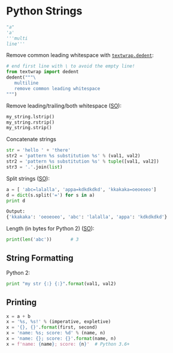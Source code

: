 # Python Strings

```python
"a"
'a'
'''multi
line'''
```
Remove common leading whitespace with [`textwrap.dedent`](https://docs.python.org/3/library/textwrap.html):

```python
# end first line with \ to avoid the empty line!
from textwrap import dedent
dedent("""\
   multiline
   remove common leading whitespace
""")
```

Remove leading/trailing/both whitespace ([SO](https://stackoverflow.com/a/275025/125246)):

```python
my_string.lstrip()
my_string.rstrip()
my_string.strip()
```

Concatenate strings

```python
str = 'hello ' + 'there'
str2 = 'pattern %s substitution %s' % (val1, val2)
str2 = 'pattern %s substitution %s' % tuple([val1, val2])
str3 = '.'.join(list)
```

Split strings ([SO](https://stackoverflow.com/a/12739929/125246)):

```python
a = [ 'abc=lalalla', 'appa=kdkdkdkd', 'kkakaka=oeoeoeo']
d = dict(s.split('=') for s in a)
print d

Output:
{'kkakaka': 'oeoeoeo', 'abc': 'lalalla', 'appa': 'kdkdkdkd'}
```

Length (in bytes for Python 2) ([SO](https://stackoverflow.com/a/37262373/125246)):

```python
print(len('abc'))       # 3
```

## String Formatting

Python 2:

```python
print "my str {:} {:}".format(val1, val2)
```

## Printing

```python
x = a + b
x = '%s, %s!' % (imperative, expletive)
x = '{}, {}'.format(first, second)
x = 'name: %s; score: %d' % (name, n)
x = 'name: {}; score: {}'.format(name, n)
x = f'name: {name}; score: {n}'  # Python 3.6+
```